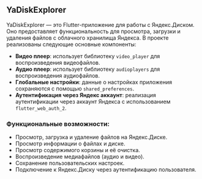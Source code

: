## YaDiskExplorer

YaDiskExplorer — это Flutter-приложение для работы с Яндекс.Диском. Оно предоставляет функциональность для просмотра, загрузки и удаления файлов с облачного хранилища Яндекса. В проекте реализованы следующие основные компоненты:

- **Видео плеер**: использует библиотеку `video_player` для воспроизведения видеофайлов.
- **Аудио плеер**: использует библиотеку `audioplayers` для воспроизведения аудиофайлов.
- **Глобальные настройки**: данные о настройках приложения сохраняются с помощью `shared_preferences`.
- **Аутентификация через Яндекс аккаунт**: реализация аутентификации через аккаунт Яндекса с использованием `flutter_web_auth_2`.

### Функциональные возможности:
- Просмотр, загрузка и удаление файлов на Яндекс.Диске.
- Просмотр информации о файлах и диске.
- Просмотр содержимого корзины и её очистка.
- Воспроизведение медиафайлов (аудио и видео).
- Сохранение пользовательских настроек.
- Подключение к Яндекс.Диску через аутентификацию пользователя.
